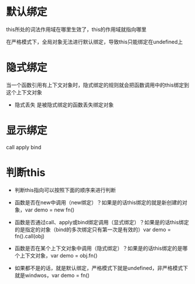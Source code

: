 # 默认绑定

this所处的词法作用域在哪里生效了，this的作用域就指向哪里

在严格模式下，全局对象无法进行默认绑定，导致this只能绑定在undefined上

# 隐式绑定

当一个函数引用有上下文对象时，隐式绑定的规则就会把函数调用中的this绑定到这个上下文对象

- 隐式丢失
是被隐式绑定的函数丢失绑定对象

# 显示绑定
call  apply   bind


# 判断this
- 判断this指向可以按照下面的顺序来进行判断

- 函数是否在new中调用（new绑定）？如果是的话this绑定的就是新创建的对象，var demo = new fn()
- 函数是否通过call、apply或bind绑定调用（显式绑定）？如果是的话this绑定的是指定的对象（bind的多次绑定只有第一次是有效的）var demo = fn().call(obj)
- 函数是否在某个上下文对象中调用（隐式绑定）？如果是的话this绑定的是哪个上下文对象，var demo = obj.fn()
- 如果都不是的话，就是默认绑定，严格模式下就是undefined，非严格模式下就是windwos，var demo = fn()